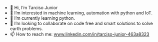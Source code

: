 - 👋 Hi, I’m Tarciso Junior
- 👀 I’m interested in machine learning, automation with python and IoT.
- 🌱 I’m currently learning python.
- 💞️ I’m looking to collaborate on code free and smart solutions to solve earth problems.
- 📫 How to reach me: www.linkedin.com/in/tarciso-junior-463a8323

<!---
Tsjabrantes/Tsjabrantes is a ✨ special ✨ repository because its `README.md` (this file) appears on your GitHub profile.
You can click the Preview link to take a look at your changes.
--->
